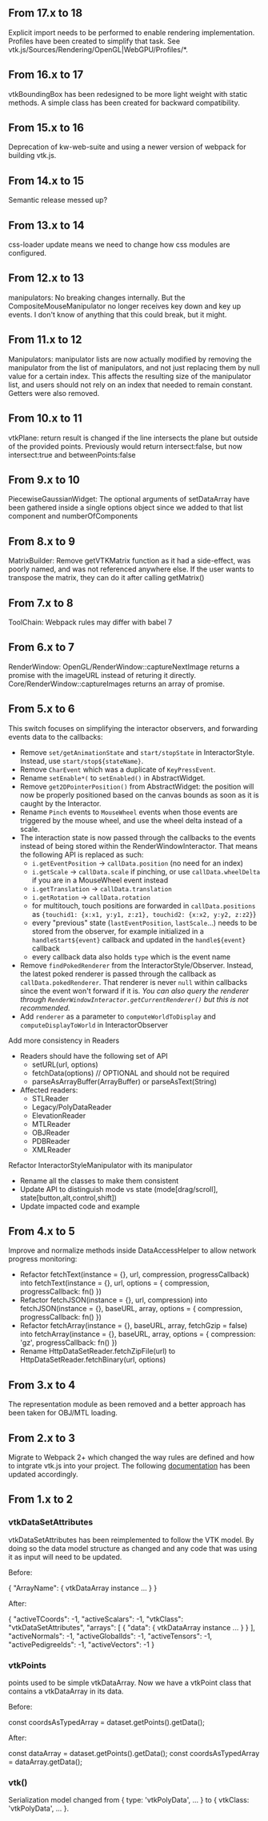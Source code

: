 ## From 17.x to 18

Explicit import needs to be performed to enable rendering implementation. Profiles
have been created to simplify that task. See vtk.js/Sources/Rendering/OpenGL|WebGPU/Profiles/*.

## From 16.x to 17

vtkBoundingBox has been redesigned to be more light weight with static methods.
A simple class has been created for backward compatibility.

## From 15.x to 16

Deprecation of kw-web-suite and using a newer version of webpack for building vtk.js.

## From 14.x to 15

Semantic release messed up?

## From 13.x to 14

css-loader update means we need to change how css modules are
configured.

## From 12.x to 13

manipulators: No breaking changes internally. But the CompositeMouseManipulator no longer
receives key down and key up events. I don't know of anything that this could break, but it might.

## From 11.x to 12

Manipulators: manipulator lists are now actually modified by removing
the manipulator from the list of manipulators, and not just replacing them
by null value for a certain index. This affects the resulting size of the
manipulator list, and users should not rely on an index that needed to
remain constant. Getters were also removed.

## From 10.x to 11

vtkPlane: return result is changed if the line intersects the plane but outside of the
provided points. Previously would return intersect:false, but now intersect:true and
betweenPoints:false

## From 9.x to 10

PiecewiseGaussianWidget: The optional arguments of setDataArray have been gathered inside a single options
object since we added to that list component and numberOfComponents

## From 8.x to 9

MatrixBuilder: Remove getVTKMatrix function as it had a side-effect, was poorly named, and was not
referenced anywhere else. If the user wants to transpose the matrix, they can do it after calling
getMatrix()

## From 7.x to 8

ToolChain: Webpack rules may differ with babel 7

## From 6.x to 7

RenderWindow: OpenGL/RenderWindow::captureNextImage returns a promise with the imageURL instead of returing it
directly. Core/RenderWindow::captureImages returns an array of promise.
## From 5.x to 6

This switch focuses on simplifying the interactor observers, and forwarding events data to the callbacks:
- Remove `set/getAnimationState` and `start/stopState` in InteractorStyle. Instead, use `start/stop${stateName}`.
- Remove `CharEvent` which was a duplicate of `KeyPressEvent`.
- Rename `setEnable*(` to `setEnabled()` in AbstractWidget.
- Remove `get2DPointerPosition()` from AbstractWidget: the position will now be properly positioned based on the canvas bounds as soon as it is caught by the Interactor.
- Rename `Pinch` events to `MouseWheel` events when those events are triggered by the mouse wheel, and use the wheel delta instead of a scale.
- The interaction state is now passed through the callbacks to the events instead of being stored within the RenderWindowInteractor. That means the following API is replaced as such:
  - `i.getEventPosition` -> `callData.position` (no need for an index)
  - `i.getScale` -> `callData.scale` if pinching, or use `callData.wheelDelta` if you are in a MouseWheel event instead
  - `i.getTranslation` -> `callData.translation`
  - `i.getRotation` -> `callData.rotation`
  - for multitouch, touch positions are forwarded in `callData.positions` as `{touchid1: {x:x1, y:y1, z:z1}, touchid2: {x:x2, y:y2, z:z2}`}
  - every "previous" state (`lastEventPosition`, `lastScale`...) needs to be stored from the observer, for example initialized in a `handleStart${event}` callback and updated in the `handle${event}` callback
  - every callback data also holds `type` which is the event name
- Remove `findPokedRenderer` from the InteractorStyle/Observer. Instead, the latest poked renderer is passed through the callback as `callData.pokedRenderer`. That renderer is never `null` within callbacks since the event won't forward if it is. _You can also query the renderer through `RenderWindowInteractor.getCurrentRenderer()` but this is not recommended._
- Add `renderer` as a parameter to `computeWorldToDisplay` and `computeDisplayToWorld` in InteractorObserver

Add more consistency in Readers
- Readers should have the following set of API
  - setURL(url, options)
  - fetchData(options) // OPTIONAL and should not be required
  - parseAsArrayBuffer(ArrayBuffer) or parseAsText(String)
- Affected readers:
  - STLReader
  - Legacy/PolyDataReader
  - ElevationReader
  - MTLReader
  - OBJReader
  - PDBReader
  - XMLReader

Refactor InteractorStyleManipulator with its manipulator
- Rename all the classes to make them consistent
- Update API to distinguish mode vs state (mode[drag/scroll], state[button,alt,control,shift])
- Update impacted code and example

## From 4.x to 5

Improve and normalize methods inside DataAccessHelper to allow network progress monitoring:
- Refactor fetchText(instance = {}, url, compression, progressCallback) into fetchText(instance = {}, url, options = { compression, progressCallback: fn() })
- Refactor fetchJSON(instance = {}, url, compression) into fetchJSON(instance = {}, baseURL, array, options = { compression, progressCallback: fn() })
- Refactor fetchArray(instance = {}, baseURL, array, fetchGzip = false) into fetchArray(instance = {}, baseURL, array, options = { compression: 'gz', progressCallback: fn() })
- Rename HttpDataSetReader.fetchZipFile(url) to HttpDataSetReader.fetchBinary(url, options)

## From 3.x to 4

The representation module as been removed and a better approach has been taken for OBJ/MTL loading.

## From 2.x to 3

Migrate to Webpack 2+ which changed the way rules are defined and how to intgrate vtk.js into your project. The following [documentation](https://kitware.github.io/vtk-js/docs/intro_vtk_as_es6_dependency.html) has been updated accordingly.

## From 1.x to 2

### vtkDataSetAttributes

vtkDataSetAttributes has been reimplemented to follow the VTK model. By doing so the data model structure as changed and any code that was using it as input will need to be updated.

Before:

{
   "ArrayName": { vtkDataArray instance ... }
}

After:

{
   "activeTCoords": -1,
   "activeScalars": -1,
   "vtkClass": "vtkDataSetAttributes",
   "arrays": [
     { "data": { vtkDataArray instance ... } }
   ],
   "activeNormals": -1,
   "activeGlobalIds": -1,
   "activeTensors": -1,
   "activePedigreeIds": -1,
   "activeVectors": -1
}

### vtkPoints

points used to be simple vtkDataArray.
Now we have a vtkPoint class that contains a vtkDataArray in its data.

Before:

const coordsAsTypedArray = dataset.getPoints().getData();

After:

const dataArray = dataset.getPoints().getData();
const coordsAsTypedArray = dataArray.getData();

### vtk()

Serialization model changed from { type: 'vtkPolyData', ... } to { vtkClass: 'vtkPolyData', ... }.
